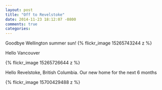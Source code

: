 ```yaml
---
layout: post
title: "Off to Revelstoke"
date: 2014-11-23 18:12:07 -0800
comments: true
categories: 
---
```

Goodbye Wellington summer sun! 
{% flickr_image 15265743244  z %}

Hello Vancouver

{% flickr_image 15265726644 z %}

Hello Revelstoke, British Columbia. Our new home for the next 6 months

{% flickr_image 15700429488  z %}

